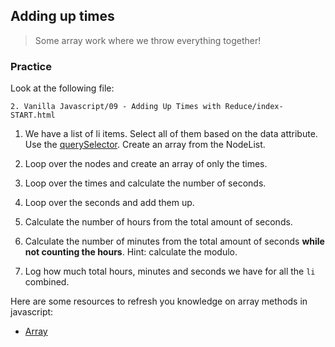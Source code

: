 ## Adding up times

> Some array work where we throw everything together!

### Practice

Look at the following file:

```
2. Vanilla Javascript/09 - Adding Up Times with Reduce/index-START.html
```

1. We have a list of li items. Select all of them based on the data attribute. Use the [querySelector](https://developer.mozilla.org/en-US/docs/Web/API/Document/querySelector). Create an array from the NodeList.

2. Loop over the nodes and create an array of only the times.

3. Loop over the times and calculate the number of seconds.

4. Loop over the seconds and add them up.

5. Calculate the number of hours from the total amount of seconds.

6. Calculate the number of minutes from the total amount of seconds **while not counting the hours**. Hint: calculate the modulo.

7. Log how much total hours, minutes and seconds we have for all the `li` combined.

Here are some resources to refresh you knowledge on array methods in javascript:

- [Array](https://developer.mozilla.org/en-US/docs/Web/JavaScript/Reference/Global_Objects/Array)
